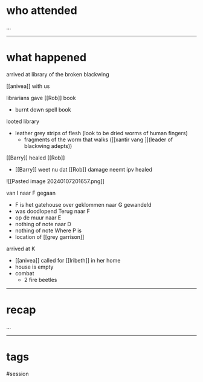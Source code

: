 # who attended

...

---
# what happened

arrived at library of the broken blackwing 

[[anivea]] with us

librarians gave [[Rob]] book
- burnt down spell book

looted library
- leather grey strips of flesh (look to be dried worms of human fingers)
	* fragments of the worm that walks ([[xantir vang ]](leader of blackwing adepts))

[[Barry]] healed [[Rob]]
- [[Barry]] weet nu dat [[Rob]] damage neemt ipv healed

![[Pasted image 20240107201657.png]]

van I naar F gegaan
- F is het gatehouse over geklommen
naar G gewandeld
- was doodlopend
Terug naar F
- op de muur
naar E
- nothing of note
naar D
- nothing of note
Where P is
- location of [[grey garrison]] 

arrived at K
- [[anivea]] called for [[Iribeth]] in her home
- house is empty
- combat
	- 2 fire beetles 



---
# recap

...

---
# tags

#session